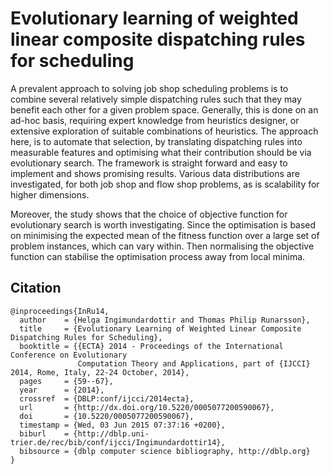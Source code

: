 # Evolutionary learning of weighted linear composite dispatching rules for scheduling

A prevalent approach to solving job shop scheduling problems is to combine several relatively simple dispatching rules such that they may benefit each other for a given problem space. Generally, this is done on an ad-hoc basis, requiring expert knowledge from heuristics designer, or extensive exploration of suitable combinations of heuristics. The approach here, is to automate that selection, by translating dispatching rules into measurable features and optimising what their contribution should be via evolutionary search. The framework is straight forward and easy to implement and shows promising results. Various data distributions are investigated, for both job shop and flow shop problems, as is scalability for higher dimensions. 

Moreover, the study shows that the choice of objective function  for evolutionary search is worth investigating. Since the optimisation is based on minimising the expected mean of the fitness function over a large set of problem instances, which can vary within. Then normalising the objective function can stabilise the optimisation process away from local minima. 

## Citation
```
@inproceedings{InRu14,
  author    = {Helga Ingimundardottir and Thomas Philip Runarsson},
  title     = {Evolutionary Learning of Weighted Linear Composite Dispatching Rules for Scheduling},
  booktitle = {{ECTA} 2014 - Proceedings of the International Conference on Evolutionary
               Computation Theory and Applications, part of {IJCCI} 2014, Rome, Italy, 22-24 October, 2014},
  pages     = {59--67},
  year      = {2014},
  crossref  = {DBLP:conf/ijcci/2014ecta},
  url       = {http://dx.doi.org/10.5220/0005077200590067},
  doi       = {10.5220/0005077200590067},
  timestamp = {Wed, 03 Jun 2015 07:37:16 +0200},
  biburl    = {http://dblp.uni-trier.de/rec/bib/conf/ijcci/Ingimundardottir14},
  bibsource = {dblp computer science bibliography, http://dblp.org}
}
```

